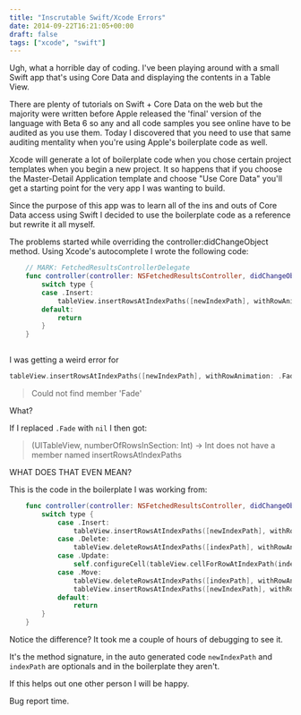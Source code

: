 ```yaml
---
title: "Inscrutable Swift/Xcode Errors"
date: 2014-09-22T16:21:05+00:00
draft: false
tags: ["xcode", "swift"]
---
```


Ugh, what a horrible day of coding. I've been playing around with a small Swift app that's using Core Data and displaying the contents in a Table View. 

There are plenty of tutorials on Swift + Core Data on the web but the majority were written before Apple released the 'final' version of the language with Beta 6 so any and all code samples you see online have to be audited as you use them. Today I discovered that you need to use that same auditing mentality when you're using Apple's boilerplate code as well.

Xcode will generate a lot of boilerplate code when you chose certain project templates when you begin a new project. It so happens that if you choose the Master-Detail Application template and choose "Use Core Data" you'll get a starting point for the very app I was wanting to build.

Since the purpose of this app was to learn all of the ins and outs of Core Data access using Swift I decided to use the boilerplate code as a reference but rewrite it all myself.

The problems started while overriding the controller:didChangeObject method. Using Xcode's autocomplete I wrote the following code:

``` Swift
    // MARK: FetchedResultsControllerDelegate
    func controller(controller: NSFetchedResultsController, didChangeObject anObject: AnyObject, atIndexPath indexPath: NSIndexPath?, forChangeType type: NSFetchedResultsChangeType, newIndexPath: NSIndexPath?) {
        switch type {
        case .Insert:
            tableView.insertRowsAtIndexPaths([newIndexPath], withRowAnimation: .Fade)
        default:
            return
        }
    }
    
```

I was getting a weird error for 

``` Swift
tableView.insertRowsAtIndexPaths([newIndexPath], withRowAnimation: .Fade)`:
``` 

>Could not find member 'Fade'

What?

If I replaced `.Fade` with `nil` I then got:

>(UITableView, numberOfRowsInSection: Int) -> Int does not have a member named insertRowsAtIndexPaths

WHAT DOES THAT EVEN MEAN?

This is the code in the boilerplate I was working from:

``` Swift
    func controller(controller: NSFetchedResultsController, didChangeObject anObject: AnyObject, atIndexPath indexPath: NSIndexPath, forChangeType type: NSFetchedResultsChangeType, newIndexPath: NSIndexPath) {
        switch type {
            case .Insert:
                tableView.insertRowsAtIndexPaths([newIndexPath], withRowAnimation: .Fade)
            case .Delete:
                tableView.deleteRowsAtIndexPaths([indexPath], withRowAnimation: .Fade)
            case .Update:
                self.configureCell(tableView.cellForRowAtIndexPath(indexPath)!, atIndexPath: indexPath)
            case .Move:
                tableView.deleteRowsAtIndexPaths([indexPath], withRowAnimation: .Fade)
                tableView.insertRowsAtIndexPaths([newIndexPath], withRowAnimation: .Fade)
            default:
                return
        }
    }
```

Notice the difference? It took me a couple of hours of debugging to see it.

It's the method signature, in the auto generated code `newIndexPath` and `indexPath` are optionals and in the boilerplate they aren't.

If this helps out one other person I will be happy.

Bug report time.
